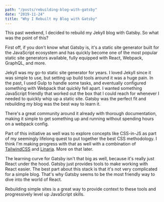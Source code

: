 ```yaml
---
path: "/posts/rebuilding-blog-with-gatsby"
date: "2019-11-24"
title: "Why I Rebuilt my Blog with Gatsby"
---
```

This past weekend, I decided to rebuild my Jekyll blog with Gatsby. So what was the point of this?

First off, if you don't know what Gatsby is, it's a static site generator built for the JavaScript ecosystem and has quickly become one of the most popular static site generators available, fully equipped with React, Webpack, GraphQL, and more.

Jekyll was my go-to static site generator for years. I loved Jekyll since it was simple to use, but setting up build tools around it was a huge pain. In the past, I used Gulp to handle some tasks, and eventually configured something with Webpack that quickly fell apart. I wanted something JavaScript friendly that worked out the box that I could reach for whenever I needed to quickly whip up a static site. Gatsby was the perfect fit and rebuilding my blog was the best way to learn it.

There's a great community around it already with thorough documentation, making it simple to get something up and running without spending hours on a webpack config.

Part of this initiative as well was to explore concepts like CSS-in-JS as part of my seemingly lifelong quest to put together the best CSS methodology. I think I'm making progress with that as well with a combination of [TailwindCSS](https://tailwindcss.com/) and [Linaria](https://linaria.now.sh/). More on that later.

The learning curve for Gatsby isn't that big as well, because it's really just React under the hood. Gatsby just provides tools to make working with React easier. The best part about this stack is that it's not very complicated for a simple blog. That's why Gatsby seems to be the most friendly way to dive into the world of React. 

Rebuilding simple sites is a great way to provide context to these tools and progressively level up JavaScript skills.